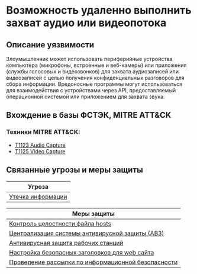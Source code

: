 # Возможность удаленно выполнить захват аудио или видеопотока

## Описание уязвимости
Злоумышленник может использовать периферийные устройства компьютера (микрофоны, встроенные и веб-камеры) или приложения (службы голосовых и видеозвонков) для захвата аудиозаписей или видеозаписей с целью получения конфиденциальных разговоров для сбора информации.
Вредоносные программы могут использоваться для взаимодействия с устройствами через API, предоставляемый операционной системой или приложением для захвата звука.

## Вхождение в базы ФСТЭК, MITRE ATT&CK
### Техники MITRE ATT&CK:
+ [T1123 Audio Capture](https://attack.mitre.org/techniques/T1123)
+ [T1125 Video Capture](https://attack.mitre.org/techniques/T1125)

## Связанные угрозы и меры защиты
|Угроза|
|-|
|[Утечка информации](/vkr/threats/page11)|

|Меры защиты|
|--------|
|[Контроль целостности файла hosts](/vkr/measures/page4)|
|[Централизация системы антивирусной защиты (АВЗ)](/vkr/measures/page6)|
|[Антивирусная защита рабочих станций](/vkr/measures/page16)|
|[Настройка безопасных заголовков для web сайта](/vkr/measures/page34)|
|[Проведение рассылки по информационной безопасности](/vkr/measures/page35)|
